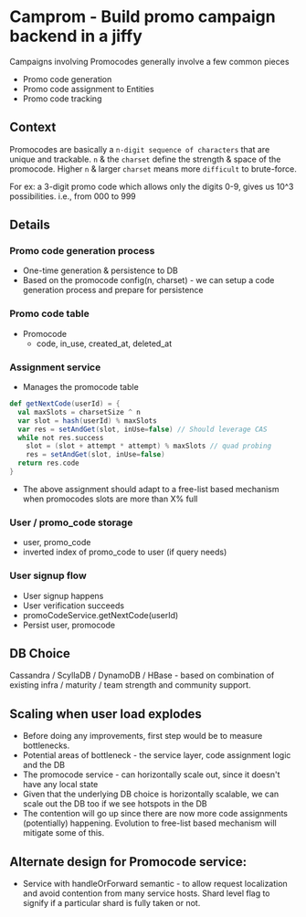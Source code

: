 # Camprom - Build promo campaign backend in a jiffy

Campaigns involving Promocodes generally involve a few common pieces
- Promo code generation
- Promo code assignment to Entities
- Promo code tracking

## Context
Promocodes are basically a `n-digit sequence of characters` that are unique and trackable. `n` & the `charset` define the strength & space of the promocode. Higher `n` & larger `charset` means more `difficult` to brute-force.

For ex: a 3-digit promo code which allows only the digits 0-9, gives us 10^3 possibilities. i.e., from 000 to 999

## Details

### Promo code generation process
- One-time generation & persistence to DB
- Based on the promocode config(n, charset) - we can setup a code generation process and prepare for persistence

### Promo code table
- Promocode
	- code, in_use, created_at, deleted_at

### Assignment service
- Manages the promocode table
```scala
def getNextCode(userId) = {
  val maxSlots = charsetSize ^ n
  var slot = hash(userId) % maxSlots
  var res = setAndGet(slot, inUse=false) // Should leverage CAS
  while not res.success
  	slot = (slot + attempt * attempt) % maxSlots // quad probing
	res = setAndGet(slot, inUse=false)
  return res.code
}
```
- The above assignment should adapt to a free-list based mechanism when promocodes slots are more than X% full

### User / promo_code storage
- user, promo_code
- inverted index of promo_code to user (if query needs)

### User signup flow
- User signup happens
- User verification succeeds
- promoCodeService.getNextCode(userId)
- Persist user, promocode


## DB Choice
Cassandra / ScyllaDB / DynamoDB / HBase - based on combination of existing infra / maturity / team strength and community support.

## Scaling when user load explodes
- Before doing any improvements, first step would be to measure bottlenecks.
- Potential areas of bottleneck - the service layer, code assignment logic and the DB
- The promocode service - can horizontally scale out, since it doesn't have any local state
- Given that the underlying DB choice is horizontally scalable, we can scale out the DB too if we see hotspots in the DB 
- The contention will go up since there are now more code assignments (potentially) happening. Evolution to free-list based mechanism will mitigate some of this.

## Alternate design for Promocode service:
- Service with handleOrForward semantic - to allow request localization and avoid contention from many service hosts. Shard level flag to signify if a particular shard is fully taken or not.
